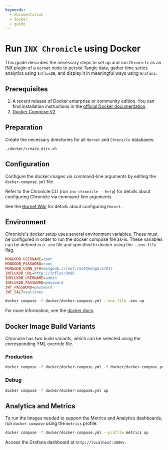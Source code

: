 ```yaml
---
keywords:
  - documentation
  - docker
  - guide
---
```


# Run `INX Chronicle` using Docker

This guide describes the necessary steps to set up and run `Chronicle` as an INX plugin of a `Hornet` node to persist Tangle data, gather time series analytics using `InfluxDB`, and display it in meaningful ways using `Grafana`.

## Prerequisites

1. A recent release of Docker enterprise or community edition. You can find installation instructions in the [official Docker documentation](https://docs.docker.com/engine/install/).
2. [Docker Compose V2](https://docs.docker.com/compose/install/).

## Preparation

Create the necessary directories for all `Hornet` and `Chronicle` databases:

```
./docker/create_dirs.sh
```

## Configuration

Configure the docker images via command-line arguments by editing the `docker-compose.yml` file.

Refer to the Chronicle CLI (run `inx-chronicle --help`) for details about configuring Chronicle via command-line arguments.

See the [Hornet Wiki](https://wiki.iota.org/hornet/references/configuration/) for details about configuring `Hornet`.

## Environment

Chronicle's docker setup uses several environment variables. These must be configured in order to run the docker compose file as-is. These variables can be defined in a `.env` file and specified to docker using the `--env-file` flag.

```ini
MONGODB_USERNAME=root
MONGODB_PASSWORD=root
MONGODB_CONN_STR=mongodb://root:root@mongo:27017
INFLUXDB_URL=http://influx:8086
INFLUXDB_USERNAME=admin
INFLUXDB_PASSWORD=password
JWT_PASSWORD=password
JWT_SALT=saltines
```

```sh
docker compose -f docker/docker-compose.yml --env-file .env up
```

For more information, see the [docker docs](https://docs.docker.com/compose/environment-variables).

## Docker Image Build Variants

Chronicle has two build variants, which can be selected using the corresponding YML override file.

### Production

```sh
docker compose -f docker/docker-compose.yml -f docker/docker-compose.prod.yml up
```

### Debug

```sh
docker compose -f docker/docker-compose.yml up
```

## Analytics and Metrics

To run the images needed to support the Metrics and Analytics dashboards, run `docker compose` using the `metrics` profile:

```sh
docker compose -f docker/docker-compose.yml --profile metrics up
```

Access the Grafana dashboard at `http://localhost:3000/`.
